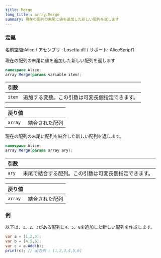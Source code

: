 ```yaml
---
title: Merge
long_title : array.Merge
summary: 現在の配列の末尾に値を追加した新しい配列を返します
---
```

### 定義
名前空間:Alice / アセンブリ : Losetta.dll / サポート: AliceScript1

現在の配列の末尾に値を追加した新しい配列を返します

```cs title="AliceScript"
namespace Alice;
array Merge(params variable item);
```

|引数| |
|-|-|
|`item`|追加する変数。この引数は可変長個指定できます。|

|戻り値| |
|-|-|
|`array`|結合された配列|

現在の配列の末尾に配列を結合した新しい配列を返します。

```cs title="AliceScript"
namespace Alice;
array Merge(params array ary);
```

|引数| |
|-|-|
|`ary`|末尾で結合する配列。この引数は可変長個指定できます。|

|戻り値| |
|-|-|
|`array`|結合された配列|


### 例
以下は、`1`、`2`、`3`がある配列に`4`、`5`、`6`を追加した新しい配列を作成します。

```cs title="AliceScript"
var a = [1,2,3];
var b = [4,5,6];
var c = a.Add(b);
print(c); // 出力例 : [1,2,3,4,5,6]
```
